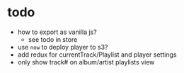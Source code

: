 # todo

- how to export as vanilla js?
  - see todo in store
- use `now` to deploy player to s3?
- add redux for currentTrack/Playlist and player settings
- only show track# on album/artist playlists view

